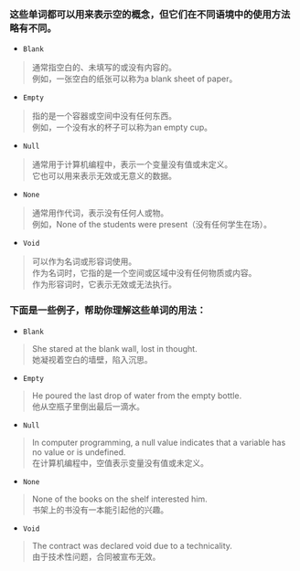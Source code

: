 ### 这些单词都可以用来表示空的概念，但它们在不同语境中的使用方法略有不同。
- `Blank`
> 通常指空白的、未填写的或没有内容的。  
> 例如，一张空白的纸张可以称为a blank sheet of paper。
- `Empty`
> 指的是一个容器或空间中没有任何东西。  
> 例如，一个没有水的杯子可以称为an empty cup。
- `Null`
>  通常用于计算机编程中，表示一个变量没有值或未定义。  
> 它也可以用来表示无效或无意义的数据。
- `None`
>  通常用作代词，表示没有任何人或物。  
> 例如，None of the students were present（没有任何学生在场）。
- `Void`
>  可以作为名词或形容词使用。  
> 作为名词时，它指的是一个空间或区域中没有任何物质或内容。  
> 作为形容词时，它表示无效或无法执行。

### 下面是一些例子，帮助你理解这些单词的用法：
- `Blank`
> She stared at the blank wall, lost in thought.  
> 她凝视着空白的墙壁，陷入沉思。
- `Empty`
> He poured the last drop of water from the empty bottle.  
> 他从空瓶子里倒出最后一滴水。
- `Null`
>  In computer programming, a null value indicates that a variable has  
> no value or is undefined.  
> 在计算机编程中，空值表示变量没有值或未定义。
- `None`
>  None of the books on the shelf interested him.  
> 书架上的书没有一本能引起他的兴趣。
- `Void`
>  The contract was declared void due to a technicality.  
> 由于技术性问题，合同被宣布无效。
